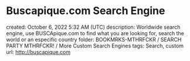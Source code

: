 # Buscapique.com Search Engine

created: October 6, 2022 5:32 AM (UTC)
description: Worldwide search engine, use BUSCApique.com to find what you are looking for, search the world or an especific country
folder: BOOKMRKS-MTHRFCKR / SEARCH PARTY MTHRFCKR! / More Custom Search Engines
tags: Search, custom
url: http://buscapique.com